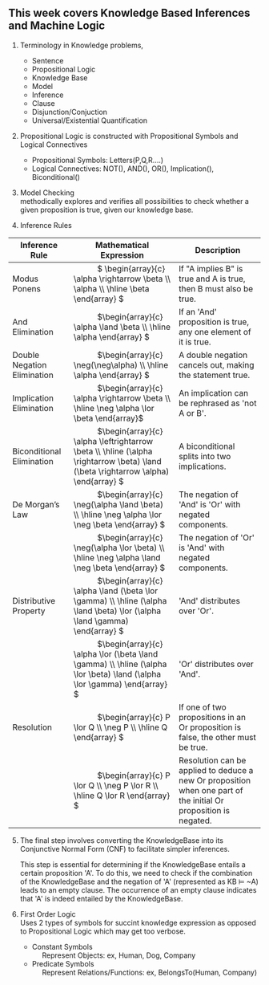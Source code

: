 ## This week covers Knowledge Based Inferences and Machine Logic 
1) Terminology in Knowledge problems, 
    * Sentence
    * Propositional Logic 
    * Knowledge Base
    * Model 
    * Inference
    * Clause
    * Disjunction/Conjuction 
    * Universal/Existential Quantification
2) Propositional Logic is constructed with Propositional Symbols and Logical Connectives
    * Propositional Symbols: Letters(P,Q,R....)
    * Logical Connectives:  NOT(), AND(), OR(), Implication(), Biconditional()
3) Model Checking 
<br> methodically explores and verifies all possibilities to check whether a given proposition is true, given our knowledge base. 

4) Inference Rules

| Inference Rule                | Mathematical Expression | Description |
|-------------------------------|-------------------------|-------------|
| Modus Ponens                  | &nbsp;&nbsp;&nbsp;&nbsp;&nbsp;&nbsp;&nbsp;&nbsp;&nbsp;&nbsp; $`  \begin{array}{c} \alpha \rightarrow \beta \\ \alpha \\ \hline \beta \end{array} `$ | If "A implies B" is true and A is true, then B must also be true. |
| And Elimination               | &nbsp;&nbsp;&nbsp;&nbsp;&nbsp;&nbsp;&nbsp;&nbsp;&nbsp;&nbsp; $`\begin{array}{c} \alpha \land \beta \\ \hline \alpha \end{array} `$ | If an 'And' proposition is true, any one element of it is true. |
| Double Negation Elimination   | &nbsp;&nbsp;&nbsp;&nbsp;&nbsp;&nbsp;&nbsp;&nbsp;&nbsp;&nbsp; $`\begin{array}{c} \neg(\neg\alpha) \\ \hline \alpha \end{array} `$ | A double negation cancels out, making the statement true. |
| Implication Elimination       | &nbsp;&nbsp;&nbsp;&nbsp;&nbsp;&nbsp;&nbsp;&nbsp;&nbsp;&nbsp; $`\begin{array}{c} \alpha \rightarrow \beta \\ \hline \neg \alpha \lor \beta \end{array}`$ | An implication can be rephrased as 'not A or B'. |
| Biconditional Elimination     | &nbsp;&nbsp;&nbsp;&nbsp;&nbsp;&nbsp;&nbsp;&nbsp;&nbsp;&nbsp; $`\begin{array}{c} \alpha \leftrightarrow \beta \\ \hline (\alpha \rightarrow \beta) \land (\beta \rightarrow \alpha) \end{array} `$ | A biconditional splits into two implications. |
| De Morgan’s Law               | &nbsp;&nbsp;&nbsp;&nbsp;&nbsp;&nbsp;&nbsp;&nbsp;&nbsp;&nbsp; $`\begin{array}{c} \neg(\alpha \land \beta) \\ \hline \neg \alpha \lor \neg \beta \end{array} `$ | The negation of 'And' is 'Or' with negated components. |
|                               | &nbsp;&nbsp;&nbsp;&nbsp;&nbsp;&nbsp;&nbsp;&nbsp;&nbsp;&nbsp; $`\begin{array}{c} \neg(\alpha \lor \beta) \\ \hline \neg \alpha \land \neg \beta \end{array} `$ | The negation of 'Or' is 'And' with negated components. |
| Distributive Property         | &nbsp;&nbsp;&nbsp;&nbsp;&nbsp;&nbsp;&nbsp;&nbsp;&nbsp;&nbsp; $`\begin{array}{c} \alpha \land (\beta \lor \gamma) \\ \hline (\alpha \land \beta) \lor (\alpha \land \gamma) \end{array} `$ | 'And' distributes over 'Or'. |
|                               | &nbsp;&nbsp;&nbsp;&nbsp;&nbsp;&nbsp;&nbsp;&nbsp;&nbsp;&nbsp; $`\begin{array}{c} \alpha \lor (\beta \land \gamma) \\ \hline (\alpha \lor \beta) \land (\alpha \lor \gamma) \end{array} `$ | 'Or' distributes over 'And'. |
| Resolution                    | &nbsp;&nbsp;&nbsp;&nbsp;&nbsp;&nbsp;&nbsp;&nbsp;&nbsp;&nbsp; $`\begin{array}{c} P \lor Q \\ \neg P \\ \hline Q \end{array} `$ | If one of two propositions in an Or proposition is false, the other must be true. |
|                               | &nbsp;&nbsp;&nbsp;&nbsp;&nbsp;&nbsp;&nbsp;&nbsp;&nbsp;&nbsp; $`\begin{array}{c} P \lor Q \\ \neg P \lor R \\ \hline Q \lor R \end{array} `$ | Resolution can be applied to deduce a new Or proposition when one part of the initial Or proposition is negated. |




5) The final step involves converting the KnowledgeBase into its Conjunctive Normal Form (CNF) to facilitate simpler inferences.

    This step is essential for determining if the KnowledgeBase entails a certain proposition 'A'. To do this, we need to check if the combination of the KnowledgeBase and the negation of 'A' (represented as KB ⊨ ~A) leads to an empty clause. The occurrence of an empty clause indicates that 'A' is indeed entailed by the KnowledgeBase.


6) First Order Logic
<br> Uses 2 types of symbols for succint knowledge expression as opposed to Propositional Logic which may get too verbose. 
    * Constant Symbols
    <br>&nbsp;&nbsp;&nbsp;&nbsp; Represent Objects: ex, Human, Dog, Company
    * Predicate Symbols 
    <br>&nbsp;&nbsp;&nbsp;&nbsp; Represent Relations/Functions: ex, BelongsTo(Human, Company)
